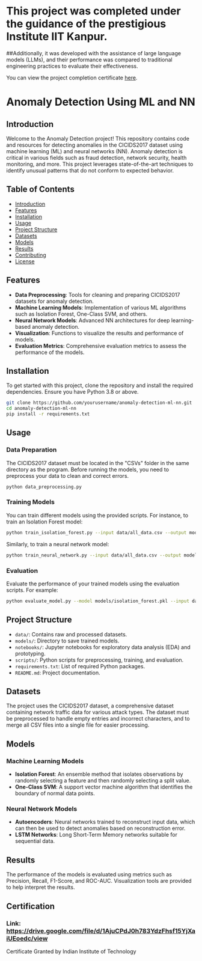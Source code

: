 # This project was completed under the guidance of the prestigious Institute IIT Kanpur. 
##Additionally, it was developed with the assistance of large language models (LLMs), and their performance was compared to traditional engineering practices to evaluate their effectiveness. 

You can view the project completion certificate [here](https://drive.google.com/file/d/1AjuCPdJ0h783YdzFhsf15YjXaiUEoedc/view).



# Anomaly Detection Using ML and NN

## Introduction

Welcome to the Anomaly Detection project! This repository contains code and resources for detecting anomalies in the CICIDS2017 dataset using machine learning (ML) and neural networks (NN). Anomaly detection is critical in various fields such as fraud detection, network security, health monitoring, and more. This project leverages state-of-the-art techniques to identify unusual patterns that do not conform to expected behavior.

## Table of Contents

- [Introduction](#introduction)
- [Features](#features)
- [Installation](#installation)
- [Usage](#usage)
- [Project Structure](#project-structure)
- [Datasets](#datasets)
- [Models](#models)
- [Results](#results)
- [Contributing](#contributing)
- [License](#license)

## Features

- **Data Preprocessing**: Tools for cleaning and preparing CICIDS2017 datasets for anomaly detection.
- **Machine Learning Models**: Implementation of various ML algorithms such as Isolation Forest, One-Class SVM, and others.
- **Neural Network Models**: Advanced NN architectures for deep learning-based anomaly detection.
- **Visualization**: Functions to visualize the results and performance of models.
- **Evaluation Metrics**: Comprehensive evaluation metrics to assess the performance of the models.

## Installation

To get started with this project, clone the repository and install the required dependencies. Ensure you have Python 3.8 or above.

```bash
git clone https://github.com/yourusername/anomaly-detection-ml-nn.git
cd anomaly-detection-ml-nn
pip install -r requirements.txt
```

## Usage

### Data Preparation

The CICIDS2017 dataset must be located in the "CSVs" folder in the same directory as the program. Before running the models, you need to preprocess your data to clean and correct errors.

```bash
python data_preprocessing.py
```

### Training Models

You can train different models using the provided scripts. For instance, to train an Isolation Forest model:

```bash
python train_isolation_forest.py --input data/all_data.csv --output models/isolation_forest.pkl
```

Similarly, to train a neural network model:

```bash
python train_neural_network.py --input data/all_data.csv --output models/neural_network.h5
```

### Evaluation

Evaluate the performance of your trained models using the evaluation scripts. For example:

```bash
python evaluate_model.py --model models/isolation_forest.pkl --input data/all_data.csv
```

## Project Structure

- `data/`: Contains raw and processed datasets.
- `models/`: Directory to save trained models.
- `notebooks/`: Jupyter notebooks for exploratory data analysis (EDA) and prototyping.
- `scripts/`: Python scripts for preprocessing, training, and evaluation.
- `requirements.txt`: List of required Python packages.
- `README.md`: Project documentation.

## Datasets

The project uses the CICIDS2017 dataset, a comprehensive dataset containing network traffic data for various attack types. The dataset must be preprocessed to handle empty entries and incorrect characters, and to merge all CSV files into a single file for easier processing.

## Models

### Machine Learning Models

- **Isolation Forest**: An ensemble method that isolates observations by randomly selecting a feature and then randomly selecting a split value.
- **One-Class SVM**: A support vector machine algorithm that identifies the boundary of normal data points.

### Neural Network Models

- **Autoencoders**: Neural networks trained to reconstruct input data, which can then be used to detect anomalies based on reconstruction error.
- **LSTM Networks**: Long Short-Term Memory networks suitable for sequential data.

## Results

The performance of the models is evaluated using metrics such as Precision, Recall, F1-Score, and ROC-AUC. Visualization tools are provided to help interpret the results.

## Certification
### Link: https://drive.google.com/file/d/1AjuCPdJ0h783YdzFhsf15YjXaiUEoedc/view
Certificate Granted by Indian Institute of Technology


